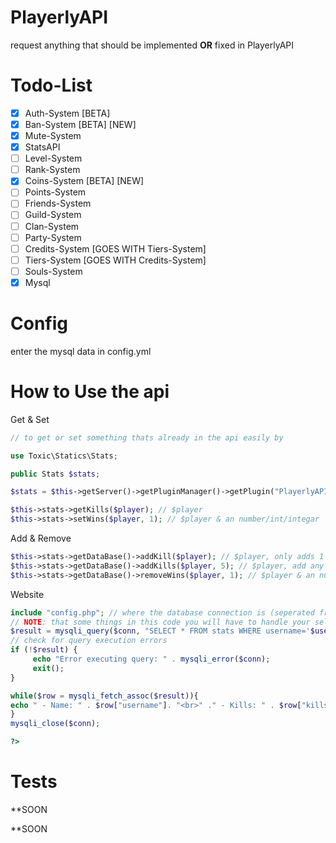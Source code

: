 # PlayerlyAPI
request anything that should be implemented **OR** fixed in PlayerlyAPI
# Todo-List
- [X] Auth-System [BETA]
- [X] Ban-System [BETA] [NEW]
- [X] Mute-System
- [X] StatsAPI
- [ ] Level-System
- [ ] Rank-System
- [X] Coins-System [BETA] [NEW]
- [ ] Points-System
- [ ] Friends-System
- [ ] Guild-System
- [ ] Clan-System
- [ ] Party-System
- [ ] Credits-System [GOES WITH Tiers-System]
- [ ] Tiers-System [GOES WITH Credits-System]
- [ ] Souls-System
- [X] Mysql
# Config
enter the mysql data in config.yml
# How to Use the api
Get & Set
```php
// to get or set something thats already in the api easily by

use Toxic\Statics\Stats;

public Stats $stats;

$stats = $this->getServer()->getPluginManager()->getPlugin("PlayerlyAPI")

$this->stats->getKills($player); // $player
$this->stats->setWins($player, 1); // $player & an number/int/integar

```
Add & Remove
```php
$this->stats->getDataBase()->addKill($player); // $player, only adds 1 kill
$this->stats->getDataBase()->addKills($player, 5); // $player, add any amount of kills
$this->stats->getDataBase()->removeWins($player, 1); // $player & an number/int/integar
```

Website
```php
include "config.php"; // where the database connection is (seperated from main)
// NOTE: that some things in this code you will have to handle your self (such as the $username)
$result = mysqli_query($conn, "SELECT * FROM stats WHERE username='$username'"); // $username must be handled by you & $conn is in the config.php
// check for query execution errors
if (!$result) {
     echo "Error executing query: " . mysqli_error($conn);
     exit();
}

while($row = mysqli_fetch_assoc($result)){
echo " - Name: " . $row["username"]. "<br>" ." - Kills: " . $row["kills"]. "<br>" . "- Wins:" . $row["wins"]. "<br>" . "- Deaths:" . $row["deaths"]. "<br>";
}
mysqli_close($conn);

?>
```
# Tests
**SOON

**SOON

